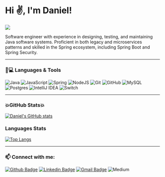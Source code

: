 # Hi ✌️, I'm Daniel!

![](https://komarev.com/ghpvc/?username=DanielSBaumann&color=blue)

Software engineer with experience in designing, testing, and maintaining Java software systems.
 Proficient in both legacy and microservices patterns and skilled in the Spring ecosystem, including Spring Boot and Spring Security.

---

### 🚀💻 Languages & Tools

<img alt="Java" src="https://img.shields.io/badge/java-%23ED8B00.svg?&style=for-the-badge&logo=java&logoColor=white"/> <img alt="JavaScript" src="https://img.shields.io/badge/javascript%20-%23323330.svg?&style=for-the-badge&logo=javascript&logoColor=%23F7DF1E"/> <img alt="Spring" src="https://img.shields.io/badge/spring%20-%236DB33F.svg?&style=for-the-badge&logo=spring&logoColor=white"/> ![NodeJS](https://img.shields.io/badge/node.js-6DA55F?style=for-the-badge&logo=node.js&logoColor=white) <img alt="Git" src="https://img.shields.io/badge/git%20-%23F05033.svg?&style=for-the-badge&logo=git&logoColor=white"/> <img alt="GitHub" src="https://img.shields.io/badge/github%20-%23121011.svg?&style=for-the-badge&logo=github&logoColor=white"/> <img alt="MySQL" src="https://img.shields.io/badge/mysql-%2300f.svg?&style=for-the-badge&logo=mysql&logoColor=white"/> <img alt="Postgres" src ="https://img.shields.io/badge/postgres-%23316192.svg?&style=for-the-badge&logo=postgresql&logoColor=white"/> ![IntelliJ IDEA](https://img.shields.io/badge/IntelliJIDEA-000000.svg?style=for-the-badge&logo=intellij-idea&logoColor=white) ![Switch](https://img.shields.io/badge/Switch-E60012?style=for-the-badge&logo=nintendo-switch&logoColor=white)

---

### 💥GitHub Stats💥

[![Daniel's GitHub stats](https://github-readme-stats.vercel.app/api?username=DanielSBaumann)](https://github.com/DanielSBaumann/github-readme-stats)

### Languages Stats

[![Top Langs](https://github-readme-stats.vercel.app/api/top-langs/?username=DanielSBaumann&layout=compact)](https://github.com/DanielSBaumann/github-readme-stats)

---

### 📫 Connect with me:

[![Github Badge](https://img.shields.io/badge/-Github-000?style=flat-square&logo=Github&logoColor=white&link=https://github.com/DanielSBaumann)](https://github.com/DanielSBaumann)
[![Linkedin Badge](https://img.shields.io/badge/-LinkedIn-blue?style=flat-square&logo=Linkedin&logoColor=white&link=https://www.linkedin.com/in/daniel-baumann-6054a437/)](https://www.linkedin.com/in/daniel-baumann-6054a437/)
[![Gmail Badge](https://img.shields.io/badge/-dr4wone@gmail.com-c14438?style=flat-square&logo=Gmail&logoColor=white&link=mailto:dr4wone@gmail.com)](mailto:dr4wone@gmail.com)
![Medium](https://img.shields.io/badge/Medium-12100E?style=flat-square&logo=medium&logoColor=white&link=https://medium.com/@dr4wone)
